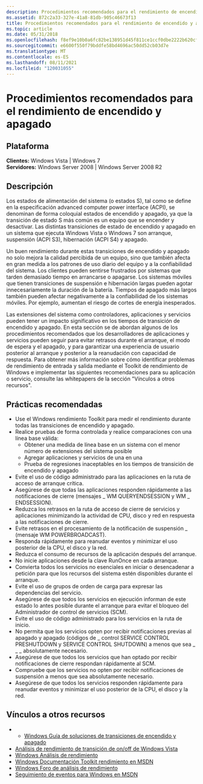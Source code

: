 ```yaml
---
description: Procedimientos recomendados para el rendimiento de encendido y apagado
ms.assetid: 872c2a33-327e-41a8-81db-905c46673f13
title: Procedimientos recomendados para el rendimiento de encendido y apagado
ms.topic: article
ms.date: 05/31/2018
ms.openlocfilehash: f8ef9e10b0a6fc82be138951d45f811ce1ccf0dbe2222b620cf73d0c272570c8
ms.sourcegitcommit: e6600f550f79bddfe58bd4696ac50dd52cb03d7e
ms.translationtype: MT
ms.contentlocale: es-ES
ms.lasthandoff: 08/11/2021
ms.locfileid: "120031055"
---
```

# <a name="best-practices-for-onoff-performance"></a>Procedimientos recomendados para el rendimiento de encendido y apagado

## <a name="platform"></a>Plataforma

**Clientes:** Windows Vista \| Windows 7  
**Servidores:** Windows Server 2008 \| Windows Server 2008 R2  

## <a name="description"></a>Descripción

Los estados de alimentación del sistema (o estados S), tal como se define en la especificación advanced computer power interface (ACPI), se denominan de forma coloquial estados de encendido y apagado, ya que la transición de estado S más común es un equipo que se encender y desactivar. Las distintas transiciones de estado de encendido y apagado en un sistema que ejecuta Windows Vista o Windows 7 son arranque, suspensión (ACPI S3), hibernación (ACPI S4) y apagado.

Un buen rendimiento durante estas transiciones de encendido y apagado no solo mejora la calidad percibida de un equipo, sino que también afecta en gran medida a los patrones de uso diario del equipo y a la confiabilidad del sistema. Los clientes pueden sentirse frustrados por sistemas que tarden demasiado tiempo en arrancarse o apagarse. Los sistemas móviles que tienen transiciones de suspensión e hibernación largas pueden agotar innecesariamente la duración de la batería. Tiempos de apagado más largos también pueden afectar negativamente a la confiabilidad de los sistemas móviles. Por ejemplo, aumentan el riesgo de cortes de energía inesperados.

Las extensiones del sistema como controladores, aplicaciones y servicios pueden tener un impacto significativo en los tiempos de transición de encendido y apagado. En esta sección se de abordan algunos de los procedimientos recomendados que los desarrolladores de aplicaciones y servicios pueden seguir para evitar retrasos durante el arranque, el modo de espera y el apagado, y para garantizar una experiencia de usuario posterior al arranque y posterior a la reanudación con capacidad de respuesta. Para obtener más información sobre cómo identificar problemas de rendimiento de entrada y salida mediante el Toolkit de rendimiento de Windows e implementar las siguientes recomendaciones para su aplicación o servicio, consulte las whitepapers de la sección "Vínculos a otros recursos".

## <a name="best-practices"></a>Prácticas recomendadas

-   Use el Windows rendimiento Toolkit para medir el rendimiento durante todas las transiciones de encendido y apagado.
-   Realice pruebas de forma controlada y realice comparaciones con una línea base válida:
    -   Obtener una medida de línea base en un sistema con el menor número de extensiones del sistema posible
    -   Agregar aplicaciones y servicios de una en una
    -   Prueba de regresiones inaceptables en los tiempos de transición de encendido y apagado
-   Evite el uso de código administrado para las aplicaciones en la ruta de acceso de arranque crítica.
-   Asegúrese de que todas las aplicaciones responden rápidamente a las notificaciones de cierre (mensajes \_ WM QUERYENDSESSION y WM \_ ENDSESSION).
-   Reduzca los retrasos en la ruta de acceso de cierre de servicios y aplicaciones minimizando la actividad de CPU, disco y red en respuesta a las notificaciones de cierre.
-   Evite retrasos en el procesamiento de la notificación de suspensión \_ (mensaje WM POWERBROADCAST).
-   Responda rápidamente para reanudar eventos y minimizar el uso posterior de la CPU, el disco y la red.
-   Reduzca el consumo de recursos de la aplicación después del arranque.
-   No inicie aplicaciones desde la clave RunOnce en cada arranque.
-   Convierta todos los servicios no esenciales en iniciar o desencadenar a petición para que los recursos del sistema estén disponibles durante el arranque.
-   Evite el uso de grupos de orden de carga para expresar las dependencias del servicio.
-   Asegúrese de que todos los servicios en ejecución informan de este estado lo antes posible durante el arranque para evitar el bloqueo del Administrador de control de servicios (SCM).
-   Evite el uso de código administrado para los servicios en la ruta de inicio.
-   No permita que los servicios opten por recibir notificaciones previas al apagado y apagado (códigos de \_ control SERVICE CONTROL PRESHUTDOWN y SERVICE CONTROL SHUTDOWN) a menos que sea \_ \_ \_ absolutamente necesario.
-   Asegúrese de que todos los servicios que han optado por recibir notificaciones de cierre respondan rápidamente al SCM.
-   Compruebe que los servicios no opten por recibir notificaciones de suspensión a menos que sea absolutamente necesario.
-   Asegúrese de que todos los servicios responden rápidamente para reanudar eventos y minimizar el uso posterior de la CPU, el disco y la red.

## <a name="links-to-other-resources"></a>Vínculos a otros recursos

-   -   [Windows Guía de soluciones de transiciones de encendido y apagado](/windows-hardware/test/assessments/onoff-transition-performance)
-   [Análisis de rendimiento de transición de on/off de Windows Vista](/windows-hardware/test/assessments/onoff-transition-performance)
-   [Windows Análisis de rendimiento](https://msdn.microsoft.com/performance/default.aspx)
-   [Windows Documentación Toolkit rendimiento en MSDN](/previous-versions/windows/desktop/xperf/windows-performance-analyzer--wpa-)
-   [Windows Foro de análisis de rendimiento](https://social.msdn.microsoft.com/Forums/wptk_v4/threads/)
-   [Seguimiento de eventos para Windows en MSDN](../etw/event-tracing-portal.md)

 

 
